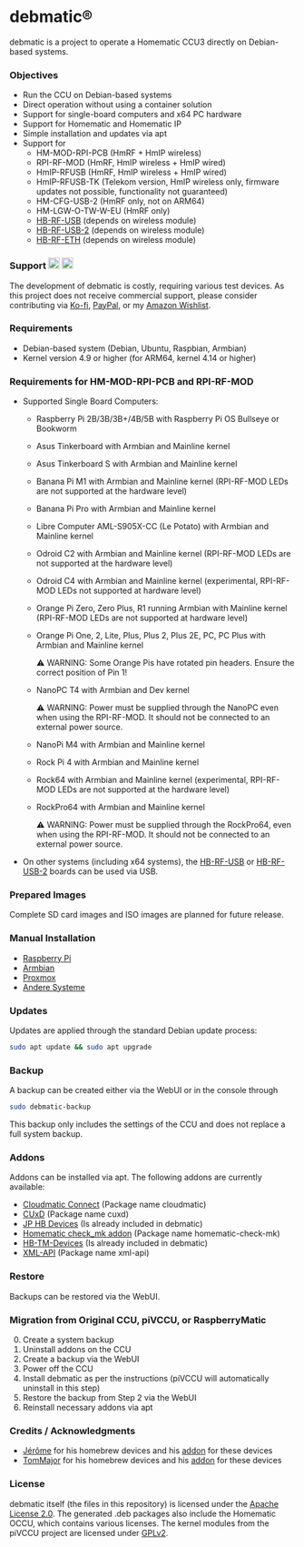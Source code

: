 # debmatic&reg;

debmatic is a project to operate a Homematic CCU3 directly on Debian-based systems.

### Objectives
* Run the CCU on Debian-based systems
* Direct operation without using a container solution
* Support for single-board computers and x64 PC hardware
* Support for Homematic and Homematic IP
* Simple installation and updates via apt
* Support for
  * HM-MOD-RPI-PCB (HmRF + HmIP wireless)
  * RPI-RF-MOD (HmRF, HmIP wireless + HmIP wired)
  * HmIP-RFUSB (HmRF, HmIP wireless + HmIP wired)
  * HmIP-RFUSB-TK (Telekom version, HmIP wireless only, firmware updates not possible, functionality not guaranteed)
  * HM-CFG-USB-2 (HmRF only, not on ARM64)
  * HM-LGW-O-TW-W-EU (HmRF only)
  * [HB-RF-USB](https://github.com/alexreinert/PCB/tree/master/HB-RF-USB) (depends on wireless module)
  * [HB-RF-USB-2](https://github.com/alexreinert/PCB/tree/master/HB-RF-USB-2) (depends on wireless module)
  * [HB-RF-ETH](https://github.com/alexreinert/PCB/tree/master/HB-RF-ETH) (depends on wireless module)

### Support [<img src="https://ko-fi.com/img/githubbutton_sm.svg" height="20" alt="Support me on Ko-fi">](https://ko-fi.com/alexreinert) [<img src="https://img.shields.io/badge/donate-PayPal-green.svg" height="20" alt="Donate via Paypal">](https://www.paypal.com/donate/?cmd=_s-xclick&hosted_button_id=4PW43VJ2DZ7R2)
The development of debmatic is costly, requiring various test devices. As this project does not receive commercial support, please consider contributing via [Ko-fi](https://ko-fi.com/alexreinert), [PayPal](https://www.paypal.com/donate/?cmd=_s-xclick&hosted_button_id=4PW43VJ2DZ7R2), or my [Amazon Wishlist](https://www.amazon.de/gp/registry/wishlist/3NNUQIQO20AAP/ref=nav_wishlist_lists_1).

### Requirements
* Debian-based system (Debian, Ubuntu, Raspbian, Armbian)
* Kernel version 4.9 or higher (for ARM64, kernel 4.14 or higher)

### Requirements for HM-MOD-RPI-PCB and RPI-RF-MOD
* Supported Single Board Computers:
  * Raspberry Pi 2B/3B/3B+/4B/5B with Raspberry Pi OS Bullseye or Bookworm
  * Asus Tinkerboard with Armbian and Mainline kernel
  * Asus Tinkerboard S with Armbian and Mainline kernel
  * Banana Pi M1 with Armbian and Mainline kernel (RPI-RF-MOD LEDs are not supported at the hardware level)
  * Banana Pi Pro with Armbian and Mainline kernel
  * Libre Computer AML-S905X-CC (Le Potato) with Armbian and Mainline kernel
  * Odroid C2 with Armbian and Mainline kernel (RPI-RF-MOD LEDs are not supported at the hardware level)
  * Odroid C4 with Armbian and Mainline kernel (experimental, RPI-RF-MOD LEDs not supported at hardware level)
  * Orange Pi Zero, Zero Plus, R1 running Armbian with Mainline kernel (RPI-RF-MOD LEDs are not supported at hardware level)
  * Orange Pi One, 2, Lite, Plus, Plus 2, Plus 2E, PC, PC Plus with Armbian and Mainline kernel

    :warning: WARNING: Some Orange Pis have rotated pin headers. Ensure the correct position of Pin 1!
  * NanoPC T4 with Armbian and Dev kernel

    :warning: WARNING: Power must be supplied through the NanoPC even when using the RPI-RF-MOD. It should not be connected to an external power source.
  * NanoPi M4 with Armbian and Mainline kernel
  * Rock Pi 4 with Armbian and Mainline kernel
  * Rock64 with Armbian and Mainline kernel (experimental, RPI-RF-MOD LEDs are not supported at the hardware level)
  * RockPro64 with Armbian and Mainline kernel

    :warning: WARNING: Power must be supplied through the RockPro64, even when using the RPI-RF-MOD. It should not be connected to an external power source.
* On other systems (including x64 systems), the [HB-RF-USB](https://github.com/alexreinert/PCB/tree/master/HB-RF-USB) or [HB-RF-USB-2](https://github.com/alexreinert/PCB/tree/master/HB-RF-USB-2) boards can be used via USB.

### Prepared Images
Complete SD card images and ISO images are planned for future release.

### Manual Installation
* [Raspberry Pi](docs/setup/raspberrypi.md)
* [Armbian](docs/setup/armbian.md)
* [Proxmox](docs/setup/proxmox.md)
* [Andere Systeme](docs/setup/otheros.md)

### Updates
Updates are applied through the standard Debian update process:
```bash
sudo apt update && sudo apt upgrade
```

### Backup
A backup can be created either via the WebUI or in the console through 
```bash
sudo debmatic-backup
```
This backup only includes the settings of the CCU and does not replace a full system backup.

### Addons
Addons can be installed via apt. The following addons are currently available:
* [Cloudmatic Connect](https://www.cloudmatic.de) (Package name cloudmatic)
* [CUxD](http://www.cuxd.de/) (Package name cuxd)
* [JP HB Devices](https://github.com/jp112sdl/JP-HB-Devices-addon) (Is already included in debmatic)
* [Homematic check_mk addon](https://github.com/alexreinert/homematic_check_mk) (Package name homematic-check-mk)
* [HB-TM-Devices](https://github.com/TomMajor/SmartHome) (Is already included in debmatic)
* [XML-API](https://github.com/jens-maus/XML-API) (Package name xml-api)

### Restore
Backups can be restored via the WebUI.

### Migration from Original CCU, piVCCU, or RaspberryMatic
0. Create a system backup
1. Uninstall addons on the CCU
2. Create a backup via the WebUI
3. Power off the CCU
4. Install debmatic as per the instructions (piVCCU will automatically uninstall in this step)
5. Restore the backup from Step 2 via the WebUI
6. Reinstall necessary addons via apt

### Credits / Acknowledgments
* [Jérôme](https://github.com/jp112sdl) for his homebrew devices and his [addon](https://github.com/jp112sdl/JP-HB-Devices-addon) for these devices
* [TomMajor](https://github.com/TomMajor) for his homebrew devices and his [addon](https://github.com/TomMajor/SmartHome/HB-TP-Devices-AddOn) for these devices

### License
debmatic itself (the files in this repository) is licensed under the [Apache License 2.0](https://opensource.org/licenses/Apache-2.0).
The generated .deb packages also include the Homematic OCCU, which contains various licenses.
The kernel modules from the piVCCU project are licensed under [GPLv2](http://www.gnu.org/licenses/gpl-2.0.html).
